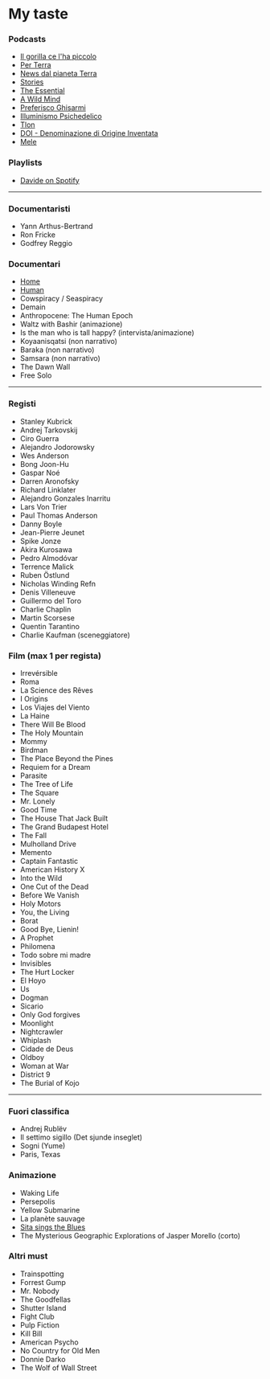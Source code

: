 # My taste

### Podcasts
- [Il gorilla ce l'ha piccolo](https://open.spotify.com/show/52GCxZbAxfgm9eI8ZBtCmb)
- [Per Terra](https://open.spotify.com/show/30pifsNr3VrHMDf3ZQbfn3)
- [News dal pianeta Terra](https://open.spotify.com/show/1mO2TYhsOg6r2mhDlbV0OT)
- [Stories](https://open.spotify.com/show/1FaCiqGahURjjO42JOMiyd)
- [The Essential](https://open.spotify.com/show/43A9fUmUbLYaHKSi1lAtn5)
- [A Wild Mind](https://open.spotify.com/show/53rrraht6EDz4lv3vSMp8x)
- [Preferisco Ghisarmi](https://open.spotify.com/show/36ozA7y2lDUwUK30W896Fg)
- [Illuminismo Psichedelico](https://open.spotify.com/show/4jTtobaXZHNdoXTDQjG1d0)
- [Tlon](https://open.spotify.com/show/5dtrhf7zRe0u0UfDzpoIDp)
- [DOI - Denominazione di Origine Inventata](https://open.spotify.com/show/4HAxuHe75m4b1Wq0sAtBkV)
- [Mele](https://open.spotify.com/show/1LuWOPevfjqV0RmrBF37C1)

### Playlists
- [Davide on Spotify](https://open.spotify.com/user/davide__2000_)

---

### Documentaristi
- Yann Arthus-Bertrand
- Ron Fricke
- Godfrey Reggio

### Documentari
- [Home](https://www.youtube.com/watch?v=-GUeDISwZ3E&ab_channel=CulturethequeIFRU)
- [Human](https://www.youtube.com/watch?v=7avgocqkmZM&ab_channel=HUMANItalien)
- Cowspiracy / Seaspiracy
- Demain
- Anthropocene: The Human Epoch
- Waltz with Bashir (animazione)
- Is the man who is tall happy? (intervista/animazione)
- Koyaanisqatsi (non narrativo)
- Baraka (non narrativo)
- Samsara (non narrativo)
- The Dawn Wall
- Free Solo

---

### Registi
- Stanley Kubrick
- Andrej Tarkovskij
- Ciro Guerra
- Alejandro Jodorowsky
- Wes Anderson
- Bong Joon-Hu
- Gaspar Noé
- Darren Aronofsky
- Richard Linklater
- Alejandro Gonzales Inarritu
- Lars Von Trier
- Paul Thomas Anderson
- Danny Boyle
- Jean-Pierre Jeunet
- Spike Jonze
- Akira Kurosawa
- Pedro Almodóvar
- Terrence Malick
- Ruben Östlund
- Nicholas Winding Refn
- Denis Villeneuve
- Guillermo del Toro
- Charlie Chaplin
- Martin Scorsese
- Quentin Tarantino
- Charlie Kaufman (sceneggiatore)

### Film (max 1 per regista)
- Irrevérsible
- Roma
- La Science des Rêves
- I Origins
- Los Viajes del Viento
- La Haine
- There Will Be Blood
- The Holy Mountain
- Mommy
- Birdman
- The Place Beyond the Pines
- Requiem for a Dream
- Parasite
- The Tree of Life
- The Square
- Mr. Lonely
- Good Time
- The House That Jack Built
- The Grand Budapest Hotel
- The Fall
- Mulholland Drive
- Memento
- Captain Fantastic
- American History X
- Into the Wild
- One Cut of the Dead
- Before We Vanish
- Holy Motors
- You, the Living
- Borat
- Good Bye, Lienin!
- A Prophet
- Philomena
- Todo sobre mi madre
- Invisibles
- The Hurt Locker
- El Hoyo
- Us
- Dogman
- Sicario
- Only God forgives
- Moonlight
- Nightcrawler
- Whiplash
- Cidade de Deus
- Oldboy
- Woman at War
- District 9
- The Burial of Kojo

---

### Fuori classifica
- Andrej Rublëv
- Il settimo sigillo (Det sjunde inseglet)
- Sogni (Yume)
- Paris, Texas

### Animazione
- Waking Life
- Persepolis
- Yellow Submarine
- La planète sauvage
- [Sita sings the Blues](https://www.youtube.com/watch?v=RzTg7YXuy34&ab_channel=QuestionCopyright)
- The Mysterious Geographic Explorations of Jasper Morello (corto)

### Altri must
- Trainspotting
- Forrest Gump
- Mr. Nobody
- The Goodfellas
- Shutter Island
- Fight Club
- Pulp Fiction
- Kill Bill
- American Psycho
- No Country for Old Men
- Donnie Darko
- The Wolf of Wall Street
